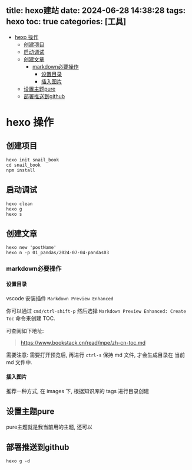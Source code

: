title: hexo建站
date: 2024-06-28 14:38:28
tags: hexo
toc: true
categories: [工具]
---

<!-- @import "[TOC]" {cmd="toc" depthFrom=1 depthTo=6 orderedList=false} -->

<!-- code_chunk_output -->

* [hexo 操作](#hexo-操作)
  + [创建项目](#创建项目)
  + [启动调试](#启动调试)
  + [创建文章](#创建文章)
    - [markdown必要操作](#markdown必要操作)
      - [设置目录](#设置目录)
      - [插入图片](#插入图片)
  + [设置主题pure](#设置主题pure)
  + [部署推送到github](#部署推送到github)

<!-- /code_chunk_output -->

# hexo 操作

## 创建项目

```shell
hexo init snail_book
cd snail_book
npm install
```

## 启动调试

```shell
hexo clean
hexo g
hexo s
```

## 创建文章

```shell
hexo new 'postName'
hexo n -p 01_pandas/2024-07-04-pandas03
```

### markdown必要操作

#### 设置目录

vscode 安装插件 `Markdown Preview Enhanced`

你可以通过 `cmd/ctrl-shift-p` 然后选择 `Markdown Preview Enhanced: Create Toc` 命令来创建 TOC.

可查阅如下地址:

> https://www.bookstack.cn/read/mpe/zh-cn-toc.md

需要注意: 需要打开预览后, 再进行 `ctrl-s` 保持 md 文件, 才会生成目录在 当前 md 文件中.

#### 插入图片

推荐一种方式, 在 images 下, 根据知识库的 tags 进行目录创建

## 设置主题pure

pure主题就是我当前用的主题, 还可以

## 部署推送到github

```shell
hexo g -d
```
